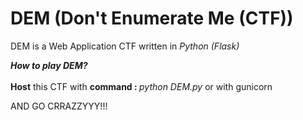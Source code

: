 # DEM (Don't Enumerate Me (CTF))
DEM is a Web Application CTF written in <i>Python (Flask)</i></p><p><b><i>How to play DEM?</i></b><br><br><b>Host</b> this CTF with <b>command : </b><i>python DEM.py</i> or with gunicorn</p><p>AND GO CRRAZZYYY!!!<br></p>

